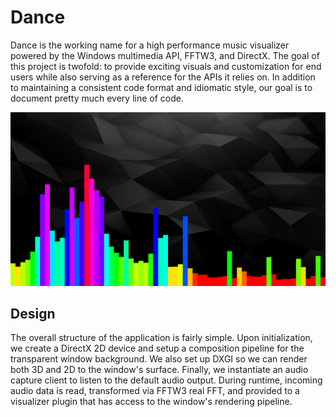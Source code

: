 # Dance

Dance is the working name for a high performance music visualizer powered by the Windows multimedia API, FFTW3, and DirectX.
The goal of this project is twofold: to provide exciting visuals and customization for end users while also serving as a reference for the APIs it relies on.
In addition to maintaining a consistent code format and idiomatic style, our goal is to document pretty much every line of code.

![the bars visualizer running on my desktop](Images/Bars.png)

## Design

The overall structure of the application is fairly simple.
Upon initialization, we create a DirectX 2D device and setup a composition pipeline for the transparent window background.
We also set up DXGI so we can render both 3D and 2D to the window's surface. 
Finally, we instantiate an audio capture client to listen to the default audio output.
During runtime, incoming audio data is read, transformed via FFTW3 real FFT, and provided to a visualizer plugin that has access to the window's rendering pipeline.
